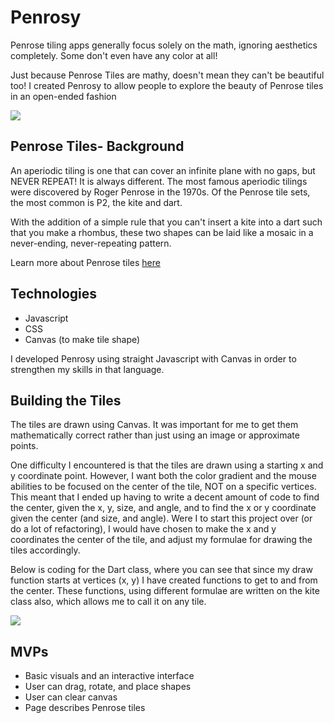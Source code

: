 # Penrosy

Penrose tiling apps generally focus solely on the math, ignoring aesthetics completely. Some don't even have any color at all!

Just because Penrose Tiles are mathy, doesn't mean they can't be beautiful too! I created Penrosy to allow people to explore the beauty of Penrose tiles in an open-ended fashion

<img src="https://i.imgur.com/TM4bH1F.png" />


## Penrose Tiles- Background
 

An aperiodic tiling is one that can cover an infinite plane with no gaps, but NEVER REPEAT! It is always different. 
The most famous aperiodic tilings were discovered by Roger Penrose in the 1970s. 
Of the Penrose tile sets, the most common is P2, the kite and dart. 

With the addition of a simple rule that you can't insert a kite into a dart such that you make a rhombus, 
these two shapes can be laid like a mosaic in a never-ending, never-repeating pattern. 

Learn more about Penrose tiles [here](http://nautil.us/issue/13/symmetry/impossible-cookware-and-other-triumphs-of-the-penrose-tile)


## Technologies

  - Javascript 
  - CSS 
  - Canvas (to make tile shape) 
 
  I developed Penrosy using straight Javascript with Canvas in order to strengthen my skills in that language. 
  
## Building the Tiles 
 
 The tiles are drawn using Canvas. It was important for me to get them mathematically correct rather than just using an image or approximate points. 

One difficulty I encountered is that the tiles are drawn using a starting x and y coordinate point. However, I want both the color gradient and the mouse abilities to be focused on the center of the tile, NOT on a specific vertices. This meant that I ended up having to write a decent amount of code to find the center, given the x, y, size, and angle, and to find the x or y coordinate given the center (and size, and angle). Were I to start this project over (or do a lot of refactoring), I would have chosen to make the x and y coordinates the center of the tile, and adjust my formulae for drawing the tiles accordingly. 

Below is coding for the Dart class, where you can see that since my draw function starts at vertices (x, y) I have created functions to get to and from the center. These functions, using different formulae are written on the kite class also, which allows me to call it on any tile. 

<img src='https://i.imgur.com/OCPmqCw.png' />
  
 ## MVPs 
 
   - Basic visuals and an interactive interface
   - User can drag, rotate, and place shapes
   - User can clear canvas
   - Page describes Penrose tiles 
   
 


